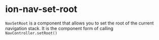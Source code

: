 # ion-nav-set-root

`NavSetRoot` is a component that allows you to set the root of the current navigation stack.
It is the component form of calling `NavController.setRoot()`

